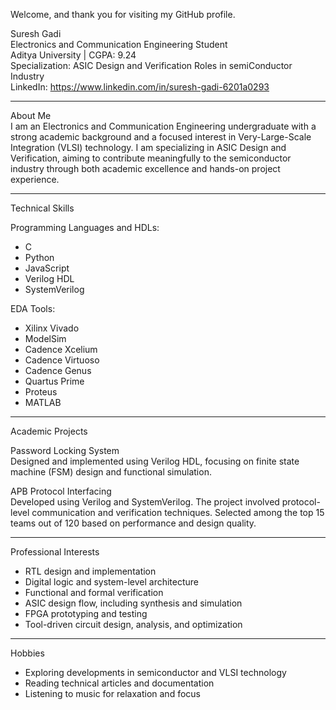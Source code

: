 Welcome, and thank you for visiting my GitHub profile.

Suresh Gadi  
Electronics and Communication Engineering Student  
Aditya University | CGPA: 9.24  
Specialization: ASIC Design and Verification Roles in semiConductor Industry  
LinkedIn: https://www.linkedin.com/in/suresh-gadi-6201a0293  

---

About Me  
I am an Electronics and Communication Engineering undergraduate with a strong academic background and a focused interest in Very-Large-Scale Integration (VLSI) technology. I am specializing in ASIC Design and Verification, aiming to contribute meaningfully to the semiconductor industry through both academic excellence and hands-on project experience.

---

Technical Skills

Programming Languages and HDLs:  
- C  
- Python  
- JavaScript  
- Verilog HDL  
- SystemVerilog  

EDA Tools:  
- Xilinx Vivado  
- ModelSim  
- Cadence Xcelium  
- Cadence Virtuoso  
- Cadence Genus  
- Quartus Prime  
- Proteus  
- MATLAB  

---

Academic Projects

Password Locking System  
Designed and implemented using Verilog HDL, focusing on finite state machine (FSM) design and functional simulation.

APB Protocol Interfacing  
Developed using Verilog and SystemVerilog. The project involved protocol-level communication and verification techniques. Selected among the top 15 teams out of 120 based on performance and design quality.

---

Professional Interests

- RTL design and implementation  
- Digital logic and system-level architecture  
- Functional and formal verification  
- ASIC design flow, including synthesis and simulation  
- FPGA prototyping and testing  
- Tool-driven circuit design, analysis, and optimization  

---

Hobbies

- Exploring developments in semiconductor and VLSI technology  
- Reading technical articles and documentation  
- Listening to music for relaxation and focus
